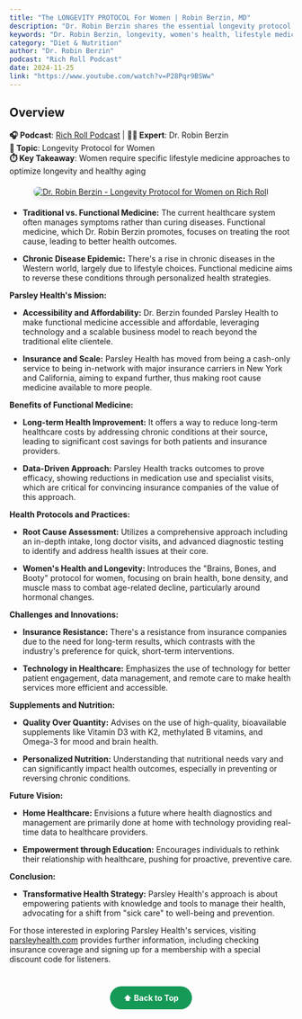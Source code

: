 ```yaml
---
title: "The LONGEVITY PROTOCOL For Women | Robin Berzin, MD"
description: "Dr. Robin Berzin shares the essential longevity protocol specifically designed for women, covering lifestyle medicine approaches to healthy aging."
keywords: "Dr. Robin Berzin, longevity, women's health, lifestyle medicine, aging, Rich Roll, longevity protocol"
category: "Diet & Nutrition"
author: "Dr. Robin Berzin"
podcast: "Rich Roll Podcast"
date: 2024-11-25
link: "https://www.youtube.com/watch?v=P28Pqr9BSWw"
---
```


## Overview

**🎧 Podcast**: [Rich Roll Podcast](https://richroll.com/all-episodes/) | **👩‍⚕️ Expert**: Dr. Robin Berzin  
**🎯 Topic**: Longevity Protocol for Women  
**⏱️ Key Takeaway**: Women require specific lifestyle medicine approaches to optimize longevity and healthy aging

<div style="text-align: center; margin: 20px 0;">
  <a href="https://www.youtube.com/watch?v=P28Pqr9BSWw" target="_blank" rel="noopener noreferrer">
    <img src="https://img.youtube.com/vi/P28Pqr9BSWw/maxresdefault.jpg" alt="Dr. Robin Berzin - Longevity Protocol for Women on Rich Roll" style="max-width: 100%; border-radius: 8px; box-shadow: 0 4px 8px rgba(0,0,0,0.1);">
  </a>
</div>

- **Traditional vs. Functional Medicine:** The current healthcare system often manages symptoms rather than curing diseases. Functional medicine, which Dr. Robin Berzin promotes, focuses on treating the root cause, leading to better health outcomes.

- **Chronic Disease Epidemic:** There's a rise in chronic diseases in the Western world, largely due to lifestyle choices. Functional medicine aims to reverse these conditions through personalized health strategies.

**Parsley Health's Mission:**

- **Accessibility and Affordability:** Dr. Berzin founded Parsley Health to make functional medicine accessible and affordable, leveraging technology and a scalable business model to reach beyond the traditional elite clientele.

- **Insurance and Scale:** Parsley Health has moved from being a cash-only service to being in-network with major insurance carriers in New York and California, aiming to expand further, thus making root cause medicine available to more people.

**Benefits of Functional Medicine:**

- **Long-term Health Improvement:** It offers a way to reduce long-term healthcare costs by addressing chronic conditions at their source, leading to significant cost savings for both patients and insurance providers.

- **Data-Driven Approach:** Parsley Health tracks outcomes to prove efficacy, showing reductions in medication use and specialist visits, which are critical for convincing insurance companies of the value of this approach.

**Health Protocols and Practices:**

- **Root Cause Assessment:** Utilizes a comprehensive approach including an in-depth intake, long doctor visits, and advanced diagnostic testing to identify and address health issues at their core.

- **Women's Health and Longevity:** Introduces the "Brains, Bones, and Booty" protocol for women, focusing on brain health, bone density, and muscle mass to combat age-related decline, particularly around hormonal changes.

**Challenges and Innovations:**

- **Insurance Resistance:** There's a resistance from insurance companies due to the need for long-term results, which contrasts with the industry's preference for quick, short-term interventions.

- **Technology in Healthcare:** Emphasizes the use of technology for better patient engagement, data management, and remote care to make health services more efficient and accessible.

**Supplements and Nutrition:**

- **Quality Over Quantity:** Advises on the use of high-quality, bioavailable supplements like Vitamin D3 with K2, methylated B vitamins, and Omega-3 for mood and brain health.

- **Personalized Nutrition:** Understanding that nutritional needs vary and can significantly impact health outcomes, especially in preventing or reversing chronic conditions.

**Future Vision:**

- **Home Healthcare:** Envisions a future where health diagnostics and management are primarily done at home with technology providing real-time data to healthcare providers.

- **Empowerment through Education:** Encourages individuals to rethink their relationship with healthcare, pushing for proactive, preventive care.

**Conclusion:**

- **Transformative Health Strategy:** Parsley Health's approach is about empowering patients with knowledge and tools to manage their health, advocating for a shift from "sick care" to well-being and prevention.

For those interested in exploring Parsley Health's services, visiting [parsleyhealth.com](https://parsleyhealth.com) provides further information, including checking insurance coverage and signing up for a membership with a special discount code for listeners.

<div style="text-align: center; margin: 40px 0;">
  <a href="#" style="background: #159957; color: white; padding: 12px 24px; border-radius: 25px; text-decoration: none; font-weight: bold; display: inline-block; transition: all 0.3s ease;" onmouseover="this.style.background='#1e7e34'; this.style.transform='translateY(-2px)'" onmouseout="this.style.background='#159957'; this.style.transform='translateY(0)'">
    ⬆️ Back to Top
  </a>
</div>
